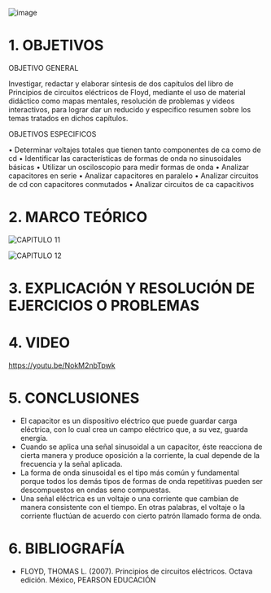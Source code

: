 ![image](https://user-images.githubusercontent.com/105056762/212457416-26cf10f6-7feb-43c4-b191-b1ab33d8a3b0.png)

# 1. OBJETIVOS

OBJETIVO GENERAL

Investigar, redactar y elaborar síntesis de dos capítulos del libro de Principios de circuitos eléctricos de Floyd, mediante el uso de material didáctico como mapas mentales, resolución de problemas y videos interactivos, para lograr dar un reducido y especifico resumen sobre los temas tratados en dichos capítulos.

OBJETIVOS ESPECIFICOS

•	Determinar voltajes totales que tienen tanto componentes de ca como de cd
•	Identificar las características de formas de onda no sinusoidales básicas
•	Utilizar un osciloscopio para medir formas de onda
•	Analizar capacitores en serie
•	Analizar capacitores en paralelo
•	Analizar circuitos de cd con capacitores conmutados
•	Analizar circuitos de ca capacitivos

# 2. MARCO TEÓRICO

![CAPITULO 11](https://user-images.githubusercontent.com/105056762/212457443-a19fb6b0-2148-4c37-a874-b57d5b8e4e16.png)

![CAPITULO 12](https://user-images.githubusercontent.com/105056762/212457447-7949e49e-8d92-4c43-b5b8-561e8fdaed2f.png)


# 3. EXPLICACIÓN Y RESOLUCIÓN DE EJERCICIOS O PROBLEMAS



# 4. VIDEO

https://youtu.be/NokM2nbTpwk

# 5. CONCLUSIONES

-	El capacitor es un dispositivo eléctrico que puede guardar carga eléctrica, con lo cual crea un campo eléctrico que, a su vez, guarda energía.
-	Cuando se aplica una señal sinusoidal a un capacitor, éste reacciona de cierta manera y produce oposición a la corriente, la cual depende de la frecuencia y la señal aplicada.
-	La forma de onda sinusoidal es el tipo más común y fundamental porque todos los demás tipos de formas de onda repetitivas pueden ser descompuestos en ondas seno compuestas.
-	Una señal eléctrica es un voltaje o una corriente que cambian de manera consistente con el tiempo. En otras palabras, el voltaje o la corriente fluctúan de acuerdo con cierto patrón llamado forma de onda.

# 6. BIBLIOGRAFÍA

- FLOYD, THOMAS L. (2007). Principios de circuitos eléctricos. Octava edición. México, PEARSON EDUCACIÓN
